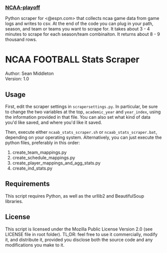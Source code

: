 ### [NCAA-playoff](http://espn.go.com/college-football/)
Python scraper for <@espn.com>  that collects ncaa game data from game logs and writes to csv. At the end of the code you can plug in your path, season, and team or teams you want to scrape for. It takes about 3 - 4 minutes to scrape for each season/team combinaiton. It returns about 8 - 9 thousand rows.


NCAA FOOTBALL Stats Scraper
=============================
Author: Sean Middleton  
Version: 1.0


Usage
-----
First, edit the scraper settings in `scrapersettings.py`. In particular, be sure to change the two variables at the top, `academic_year` and `year_index`, using the information provided in that file. You can also set what kind of data you'd like saved, and where you'd like it saved.

Then, execute either `ncaab_stats_scraper.sh` or `ncaab_stats_scraper.bat`, depending on your operating system. Alternatively, you can just execute the python files, preferably in this order:

1. create_team_mappings.py
2. create_schedule_mappings.py
3. create_player_mappings_and_agg_stats.py
4. create_ind_stats.py


Requirements
------------
This script requires Python, as well as the urllib2 and BeautifulSoup libraries.


License
--------
This script is licensed under the Mozilla Public License Version 2.0 (see LICENSE file in root folder). TL;DR: feel free to use it commercially, modify it, and distribute it, provided you disclose both the source code and any modifications you make to it.


